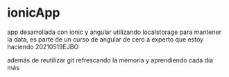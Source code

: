 # ionicApp
app desarrollada con ionic y angular utilizando localstorage para mantener la data, es parte de un curso de angular de cero a experto que estoy haciendo 20210519EJBO

además de reutilizar git refrescando la memoria y aprendiendo cada día más
